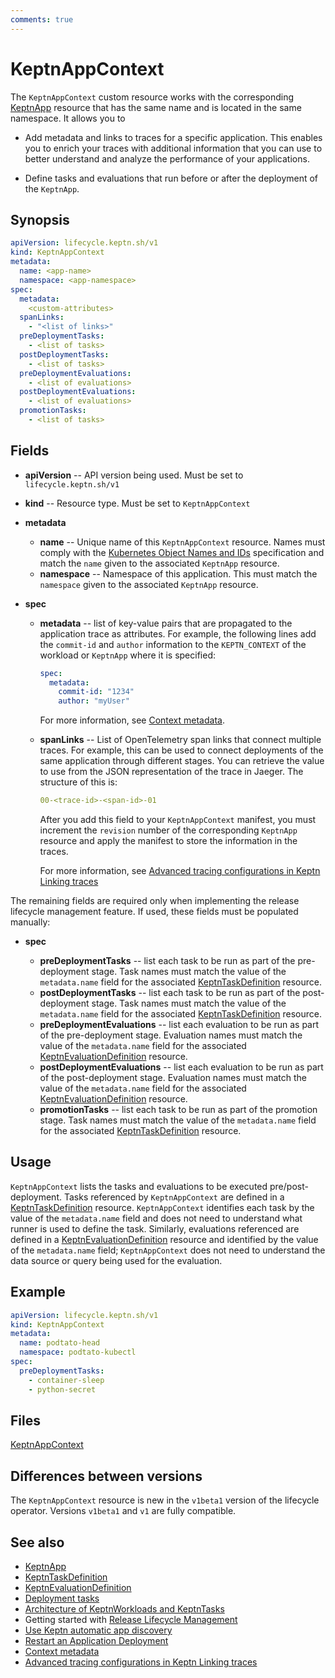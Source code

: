 ```yaml
---
comments: true
---
```


# KeptnAppContext

The `KeptnAppContext` custom resource works with the corresponding
[KeptnApp](app.md) resource
that has the same name and is located in the same namespace.
It allows you to

- Add metadata and links to traces for a specific application.
  This enables you to enrich your traces with additional information that
  you can use to better understand and analyze
  the performance of your applications.

- Define tasks and evaluations that run
  before or after the deployment of the `KeptnApp`.

## Synopsis

```yaml
apiVersion: lifecycle.keptn.sh/v1
kind: KeptnAppContext
metadata:
  name: <app-name>
  namespace: <app-namespace>
spec:
  metadata:
    <custom-attributes>
  spanLinks:
    - "<list of links>"
  preDeploymentTasks:
    - <list of tasks>
  postDeploymentTasks:
    - <list of tasks>
  preDeploymentEvaluations:
    - <list of evaluations>
  postDeploymentEvaluations:
    - <list of evaluations>
  promotionTasks:
    - <list of tasks>
```

## Fields

- **apiVersion** -- API version being used.
  Must be set to `lifecycle.keptn.sh/v1`
- **kind** -- Resource type.
  Must be set to `KeptnAppContext`

- **metadata**
    - **name** -- Unique name of this `KeptnAppContext` resource.
      Names must comply with the
      [Kubernetes Object Names and IDs](https://kubernetes.io/docs/concepts/overview/working-with-objects/names/#dns-subdomain-names)
      specification
      and match the `name` given to the associated `KeptnApp` resource.
    - **namespace** -- Namespace of this application.
      This must match the `namespace` given to the associated `KeptnApp` resource.
- **spec**
    - **metadata** -- list of key-value pairs
      that are propagated to the application trace as attributes.
      For example, the following lines add the `commit-id` and `author` information to the `KEPTN_CONTEXT`
      of the workload or `KeptnApp` where it is specified:

        ```yaml
        spec:
          metadata:
            commit-id: "1234"
            author: "myUser"
        ```

        For more information, see [Context metadata](../../guides/metadata.md).

    - **spanLinks** -- List of OpenTelemetry span links
      that connect multiple traces.
      For example, this can be used to connect deployments of the same application through different stages.
      You can retrieve the value to use from the JSON representation of the trace in Jaeger.
      The structure of this is:

        ```yaml
        00-<trace-id>-<span-id>-01
        ```

        After you add this field to your `KeptnAppContext` manifest, you must increment the `revision` number
        of the corresponding `KeptnApp` resource and apply the manifest to store the information in the traces.

        For more information, see
        [Advanced tracing configurations in Keptn Linking traces](../../guides/otel.md#advanced-tracing-configurations-in-keptn-linking-traces)

The remaining fields are required only when implementing the release lifecycle management feature.
If used, these fields must be populated manually:

- **spec**

    - **preDeploymentTasks** -- list each task
      to be run as part of the pre-deployment stage.
      Task names must match the value of the `metadata.name` field
      for the associated [KeptnTaskDefinition](taskdefinition.md) resource.
    - **postDeploymentTasks** -- list each task
      to be run as part of the post-deployment stage.
      Task names must match the value of the `metadata.name` field
      for the associated
      [KeptnTaskDefinition](taskdefinition.md)
      resource.
    - **preDeploymentEvaluations** -- list each evaluation to be run
      as part of the pre-deployment stage.
      Evaluation names must match the value of the `metadata.name` field
      for the associated
      [KeptnEvaluationDefinition](evaluationdefinition.md)
      resource.
    - **postDeploymentEvaluations** -- list each evaluation to be run
      as part of the post-deployment stage.
      Evaluation names must match the value of the `metadata.name` field
      for the associated [KeptnEvaluationDefinition](evaluationdefinition.md)
      resource.
    - **promotionTasks** -- list each task
      to be run as part of the promotion stage.
      Task names must match the value of the `metadata.name` field
      for the associated [KeptnTaskDefinition](taskdefinition.md) resource.

## Usage

`KeptnAppContext` lists the tasks and evaluations to be executed pre/post-deployment.
Tasks referenced by `KeptnAppContext` are defined in a [KeptnTaskDefinition](taskdefinition.md) resource.
`KeptnAppContext` identifies each task by the value of the `metadata.name` field
and does not need to understand what runner is used to define the task.
Similarly, evaluations referenced are defined in a [KeptnEvaluationDefinition](evaluationdefinition.md)
resource and identified by the value of the `metadata.name` field;
`KeptnAppContext` does not need to understand the data source or query being used for the evaluation.

## Example

```yaml
apiVersion: lifecycle.keptn.sh/v1
kind: KeptnAppContext
metadata:
  name: podtato-head
  namespace: podtato-kubectl
spec:
  preDeploymentTasks:
    - container-sleep
    - python-secret
```

## Files

[KeptnAppContext](../api-reference/lifecycle/v1/index.md#keptnappcontext)

## Differences between versions

The `KeptnAppContext` resource is new in the `v1beta1` version of the lifecycle operator.
Versions `v1beta1` and `v1` are fully compatible.

## See also

- [KeptnApp](app.md)
- [KeptnTaskDefinition](taskdefinition.md)
- [KeptnEvaluationDefinition](evaluationdefinition.md)
- [Deployment tasks](../../guides/tasks.md)
- [Architecture of KeptnWorkloads and KeptnTasks](../../components/lifecycle-operator/keptn-apps.md)
- Getting started with
  [Release Lifecycle Management](../../getting-started/lifecycle-management.md)
- [Use Keptn automatic app discovery](../../guides/auto-app-discovery.md)
- [Restart an Application Deployment](../../guides/restart-application-deployment.md)
- [Context metadata](../../guides/metadata.md)
- [Advanced tracing configurations in Keptn Linking traces](../../guides/otel.md#advanced-tracing-configurations-in-keptn-linking-traces)
